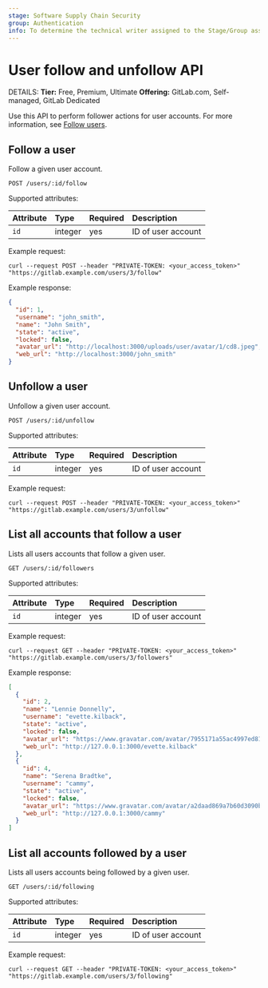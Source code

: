 ```yaml
---
stage: Software Supply Chain Security
group: Authentication
info: To determine the technical writer assigned to the Stage/Group associated with this page, see https://handbook.gitlab.com/handbook/product/ux/technical-writing/#assignments
---
```


# User follow and unfollow API

DETAILS:
**Tier:** Free, Premium, Ultimate
**Offering:** GitLab.com, Self-managed, GitLab Dedicated

Use this API to perform follower actions for user accounts. For more information, see [Follow users](../user/profile/index.md#follow-users).

## Follow a user

Follow a given user account.

```plaintext
POST /users/:id/follow
```

Supported attributes:

| Attribute | Type    | Required | Description |
|:----------|:--------|:---------|:------------|
| `id`      | integer | yes      | ID of user account |

Example request:

```shell
curl --request POST --header "PRIVATE-TOKEN: <your_access_token>" "https://gitlab.example.com/users/3/follow"
```

Example response:

```json
{
  "id": 1,
  "username": "john_smith",
  "name": "John Smith",
  "state": "active",
  "locked": false,
  "avatar_url": "http://localhost:3000/uploads/user/avatar/1/cd8.jpeg",
  "web_url": "http://localhost:3000/john_smith"
}
```

## Unfollow a user

Unfollow a given user account.

```plaintext
POST /users/:id/unfollow
```

Supported attributes:

| Attribute | Type    | Required | Description |
|:----------|:--------|:---------|:------------|
| `id`      | integer | yes      | ID of user account |

Example request:

```shell
curl --request POST --header "PRIVATE-TOKEN: <your_access_token>" "https://gitlab.example.com/users/3/unfollow"
```

## List all accounts that follow a user

Lists all users accounts that follow a given user.

```plaintext
GET /users/:id/followers
```

Supported attributes:

| Attribute | Type    | Required | Description |
|:----------|:--------|:---------|:------------|
| `id`      | integer | yes      | ID of user account |

Example request:

```shell
curl --request GET --header "PRIVATE-TOKEN: <your_access_token>"  "https://gitlab.example.com/users/3/followers"
```

Example response:

```json
[
  {
    "id": 2,
    "name": "Lennie Donnelly",
    "username": "evette.kilback",
    "state": "active",
    "locked": false,
    "avatar_url": "https://www.gravatar.com/avatar/7955171a55ac4997ed81e5976287890a?s=80&d=identicon",
    "web_url": "http://127.0.0.1:3000/evette.kilback"
  },
  {
    "id": 4,
    "name": "Serena Bradtke",
    "username": "cammy",
    "state": "active",
    "locked": false,
    "avatar_url": "https://www.gravatar.com/avatar/a2daad869a7b60d3090b7b9bef4baf57?s=80&d=identicon",
    "web_url": "http://127.0.0.1:3000/cammy"
  }
]
```

## List all accounts followed by a user

Lists all users accounts being followed by a given user.

```plaintext
GET /users/:id/following
```

Supported attributes:

| Attribute | Type    | Required | Description |
|:----------|:--------|:---------|:------------|
| `id`      | integer | yes      | ID of user account |

Example request:

```shell
curl --request GET --header "PRIVATE-TOKEN: <your_access_token>"  "https://gitlab.example.com/users/3/following"
```
